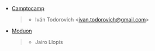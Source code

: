 - [Camptocamp](https://www.camptocamp.com)

  > - Iván Todorovich \<<ivan.todorovich@gmail.com>\>

- [Moduon](https://www.moduon.team/)

  > - Jairo Llopis

